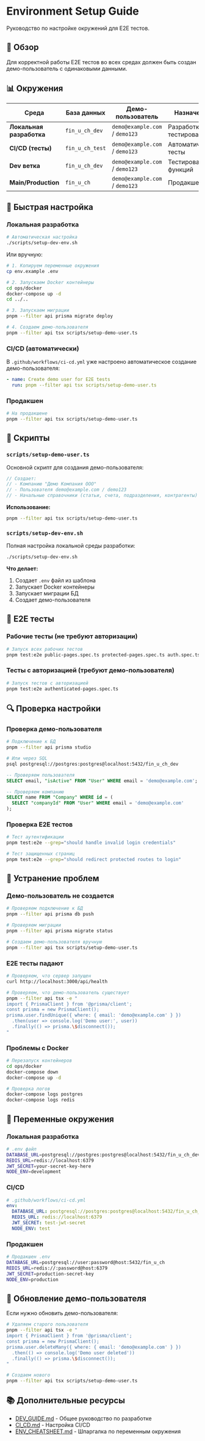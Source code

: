 # Environment Setup Guide

Руководство по настройке окружений для E2E тестов.

## 🎯 Обзор

Для корректной работы E2E тестов во всех средах должен быть создан демо-пользователь с одинаковыми данными.

## 📊 Окружения

| Среда                    | База данных     | Демо-пользователь              | Назначение                |
| ------------------------ | --------------- | ------------------------------ | ------------------------- |
| **Локальная разработка** | `fin_u_ch_dev`  | `demo@example.com` / `demo123` | Разработка и тестирование |
| **CI/CD (тесты)**        | `fin_u_ch_test` | `demo@example.com` / `demo123` | Автоматические тесты      |
| **Dev ветка**            | `fin_u_ch_dev`  | `demo@example.com` / `demo123` | Тестирование функций      |
| **Main/Production**      | `fin_u_ch`      | `demo@example.com` / `demo123` | Продакшен                 |

## 🚀 Быстрая настройка

### Локальная разработка

```bash
# Автоматическая настройка
./scripts/setup-dev-env.sh
```

Или вручную:

```bash
# 1. Копируем переменные окружения
cp env.example .env

# 2. Запускаем Docker контейнеры
cd ops/docker
docker-compose up -d
cd ../..

# 3. Запускаем миграции
pnpm --filter api prisma migrate deploy

# 4. Создаем демо-пользователя
pnpm --filter api tsx scripts/setup-demo-user.ts
```

### CI/CD (автоматически)

В `.github/workflows/ci-cd.yml` уже настроено автоматическое создание демо-пользователя:

```yaml
- name: Create demo user for E2E tests
  run: pnpm --filter api tsx scripts/setup-demo-user.ts
```

### Продакшен

```bash
# На продакшене
pnpm --filter api tsx scripts/setup-demo-user.ts
```

## 🔧 Скрипты

### `scripts/setup-demo-user.ts`

Основной скрипт для создания демо-пользователя:

```typescript
// Создает:
// - Компанию "Демо Компания ООО"
// - Пользователя demo@example.com / demo123
// - Начальные справочники (статьи, счета, подразделения, контрагенты)
```

**Использование:**

```bash
pnpm --filter api tsx scripts/setup-demo-user.ts
```

### `scripts/setup-dev-env.sh`

Полная настройка локальной среды разработки:

```bash
./scripts/setup-dev-env.sh
```

**Что делает:**

1. Создает `.env` файл из шаблона
2. Запускает Docker контейнеры
3. Запускает миграции БД
4. Создает демо-пользователя

## 🧪 E2E тесты

### Рабочие тесты (не требуют авторизации)

```bash
# Запуск всех рабочих тестов
pnpm test:e2e public-pages.spec.ts protected-pages.spec.ts auth.spec.ts smoke.spec.ts
```

### Тесты с авторизацией (требуют демо-пользователя)

```bash
# Запуск тестов с авторизацией
pnpm test:e2e authenticated-pages.spec.ts
```

## 🔍 Проверка настройки

### Проверка демо-пользователя

```bash
# Подключение к БД
pnpm --filter api prisma studio

# Или через SQL
psql postgresql://postgres:postgres@localhost:5432/fin_u_ch_dev
```

```sql
-- Проверяем пользователя
SELECT email, "isActive" FROM "User" WHERE email = 'demo@example.com';

-- Проверяем компанию
SELECT name FROM "Company" WHERE id = (
  SELECT "companyId" FROM "User" WHERE email = 'demo@example.com'
);
```

### Проверка E2E тестов

```bash
# Тест аутентификации
pnpm test:e2e --grep="should handle invalid login credentials"

# Тест защищенных страниц
pnpm test:e2e --grep="should redirect protected routes to login"
```

## 🚨 Устранение проблем

### Демо-пользователь не создается

```bash
# Проверяем подключение к БД
pnpm --filter api prisma db push

# Проверяем миграции
pnpm --filter api prisma migrate status

# Создаем демо-пользователя вручную
pnpm --filter api tsx scripts/setup-demo-user.ts
```

### E2E тесты падают

```bash
# Проверяем, что сервер запущен
curl http://localhost:3000/api/health

# Проверяем, что демо-пользователь существует
pnpm --filter api tsx -e "
import { PrismaClient } from '@prisma/client';
const prisma = new PrismaClient();
prisma.user.findUnique({ where: { email: 'demo@example.com' } })
  .then(user => console.log('Demo user:', user))
  .finally(() => prisma.\$disconnect());
"
```

### Проблемы с Docker

```bash
# Перезапуск контейнеров
cd ops/docker
docker-compose down
docker-compose up -d

# Проверка логов
docker-compose logs postgres
docker-compose logs redis
```

## 📝 Переменные окружения

### Локальная разработка

```bash
# .env файл
DATABASE_URL=postgresql://postgres:postgres@localhost:5432/fin_u_ch_dev
REDIS_URL=redis://localhost:6379
JWT_SECRET=your-secret-key-here
NODE_ENV=development
```

### CI/CD

```yaml
# .github/workflows/ci-cd.yml
env:
  DATABASE_URL: postgresql://postgres:postgres@localhost:5432/fin_u_ch_test
  REDIS_URL: redis://localhost:6379
  JWT_SECRET: test-jwt-secret
  NODE_ENV: test
```

### Продакшен

```bash
# Продакшен .env
DATABASE_URL=postgresql://user:password@host:5432/fin_u_ch
REDIS_URL=redis://:password@host:6379
JWT_SECRET=production-secret-key
NODE_ENV=production
```

## 🔄 Обновление демо-пользователя

Если нужно обновить демо-пользователя:

```bash
# Удаляем старого пользователя
pnpm --filter api tsx -e "
import { PrismaClient } from '@prisma/client';
const prisma = new PrismaClient();
prisma.user.deleteMany({ where: { email: 'demo@example.com' } })
  .then(() => console.log('Demo user deleted'))
  .finally(() => prisma.\$disconnect());
"

# Создаем нового
pnpm --filter api tsx scripts/setup-demo-user.ts
```

## 📚 Дополнительные ресурсы

- [DEV_GUIDE.md](./DEV_GUIDE.md) - Общее руководство по разработке
- [CI_CD.md](./CI_CD.md) - Настройка CI/CD
- [ENV_CHEATSHEET.md](./ENV_CHEATSHEET.md) - Шпаргалка по переменным окружения
